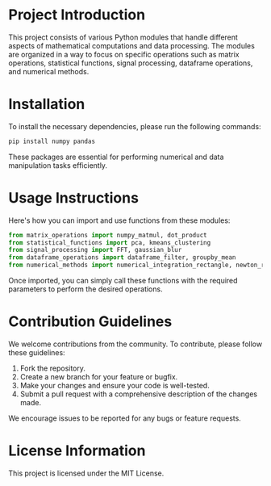 # Project Introduction

This project consists of various Python modules that handle different aspects of mathematical computations and data processing. The modules are organized in a way to focus on specific operations such as matrix operations, statistical functions, signal processing, dataframe operations, and numerical methods.

# Installation

To install the necessary dependencies, please run the following commands:

```bash
pip install numpy pandas
```

These packages are essential for performing numerical and data manipulation tasks efficiently.

# Usage Instructions

Here's how you can import and use functions from these modules:

```python
from matrix_operations import numpy_matmul, dot_product
from statistical_functions import pca, kmeans_clustering
from signal_processing import FFT, gaussian_blur
from dataframe_operations import dataframe_filter, groupby_mean
from numerical_methods import numerical_integration_rectangle, newton_raphson_sqrt
```

Once imported, you can simply call these functions with the required parameters to perform the desired operations.

# Contribution Guidelines

We welcome contributions from the community. To contribute, please follow these guidelines:

1. Fork the repository.
2. Create a new branch for your feature or bugfix.
3. Make your changes and ensure your code is well-tested.
4. Submit a pull request with a comprehensive description of the changes made.

We encourage issues to be reported for any bugs or feature requests.

# License Information

This project is licensed under the MIT License.

